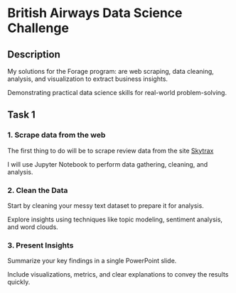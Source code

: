 # British Airways Data Science Challenge

## Description
My solutions for the Forage program: are web scraping, data cleaning, analysis, and visualization to extract business insights. 

Demonstrating practical data science skills for real-world problem-solving.

## Task 1
### 1. Scrape data from the web
The first thing to do will be to scrape review data from the site [Skytrax](https://www.airlinequality.com/airline-reviews/british-airways/)

I will use Jupyter Notebook to perform data gathering, cleaning, and analysis.

### 2. Clean the Data
Start by cleaning your messy text dataset to prepare it for analysis.

Explore insights using techniques like topic modeling, sentiment analysis, and word clouds.

### 3. Present Insights
Summarize your key findings in a single PowerPoint slide.

Include visualizations, metrics, and clear explanations to convey the results quickly.
